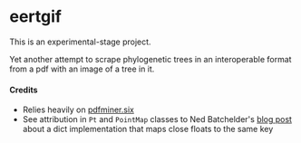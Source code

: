 # eertgif

This is an experimental-stage project. 

Yet another attempt to scrape phylogenetic
trees in an interoperable format from a pdf
with an image of a tree in it.

#### Credits
  * Relies heavily on [pdfminer.six](https://github.com/pdfminer/pdfminer.six)
  * See attribution in `Pt` and `PointMap` classes to Ned Batchelder's 
    [blog post](https://nedbatchelder.com/blog/201707/finding_fuzzy_floats.html)
    about a dict implementation that maps close floats to the same key